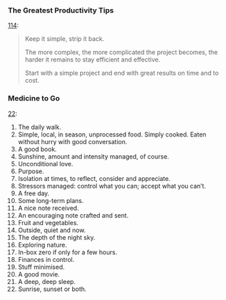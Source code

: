 ### The Greatest Productivity Tips

[114]([https://blog.strategicedge.co.uk/2024/07/the-greatest-productivity-tips-114.html](https://blog.strategicedge.co.uk/2024/07/the-greatest-productivity-tips-114.html)):

> Keep it simple, strip it back.
>
> The more complex, the more complicated the project becomes, the harder it remains to stay efficient and effective.
> 
> Start with a simple project and end with great results on time and to cost.


### Medicine to Go

[22](https://blog.strategicedge.co.uk/2024/07/medicine-to-go-22.html):

1. The daily walk.
2. Simple, local, in season, unprocessed food. Simply cooked. Eaten without hurry with good conversation. 
3. A good book.
4. Sunshine, amount and intensity managed, of course.
5. Unconditional love.
6. Purpose.
7. Isolation at times, to reflect, consider and appreciate.
8. Stressors managed: control what you can; accept what you can’t.
9. A free day.
10. Some long-term plans.
11. A nice note received.
12. An encouraging note crafted and sent.
13. Fruit and vegetables.
14. Outside, quiet and now.
15. The depth of the night sky.
16. Exploring nature.
17. In-box zero if only for a few hours.
18. Finances in control.
19. Stuff minimised.
20. A good movie.
21. A deep, deep sleep.
22. Sunrise, sunset or both.